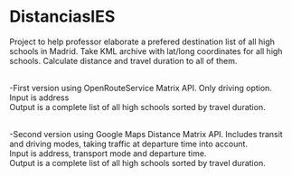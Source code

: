 # DistanciasIES

Project to help professor elaborate a prefered destination list of all high schools in Madrid.
Take KML archive with lat/long coordinates for all high schools.
Calculate distance and travel duration to all of them.

<br> -First version using OpenRouteService Matrix API. Only driving option.
<br> Input is address
<br> Output is a complete list of all high schools sorted by travel duration.

<br> -Second version using Google Maps Distance Matrix API. Includes transit and driving modes, taking traffic at departure time into account.
<br> Input is address, transport mode and departure time.
<br> Output is a complete list of all high schools sorted by travel duration. 
